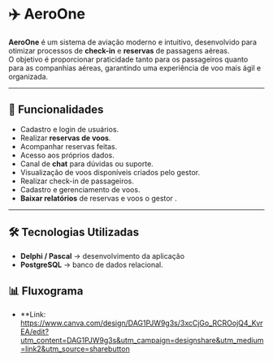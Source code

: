 # ✈️ AeroOne

**AeroOne** é um sistema de aviação moderno e intuitivo, desenvolvido para otimizar processos de **check-in** e **reservas** de passagens aéreas.  
O objetivo é proporcionar praticidade tanto para os passageiros quanto para as companhias aéreas, garantindo uma experiência de voo mais ágil e organizada.

---

## 🚀 Funcionalidades

- Cadastro e login de usuários.
- Realizar **reservas de voos**.
- Acompanhar reservas feitas.
- Acesso aos próprios dados.
- Canal de **chat** para dúvidas ou suporte.
- Visualização de voos disponíveis criados pelo gestor.
- Realizar check-in de passageiros.
- Cadastro e gerenciamento de voos.
- **Baixar relatórios** de reservas e voos o gestor .
---

## 🛠️ Tecnologias Utilizadas
- **Delphi / Pascal** → desenvolvimento da aplicação  
- **PostgreSQL** → banco de dados relacional.
  
## 📊 Fluxograma 
- **Link: https://www.canva.com/design/DAG1PJW9g3s/3xcCjGo_RCROojQ4_KvrEA/edit?utm_content=DAG1PJW9g3s&utm_campaign=designshare&utm_medium=link2&utm_source=sharebutton
